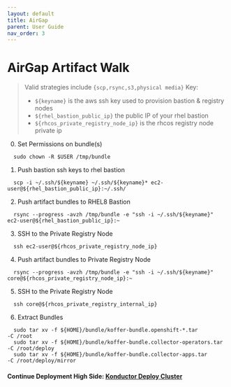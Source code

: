 ```yaml
---
layout: default
title: AirGap
parent: User Guide
nav_order: 3
---
```


# AirGap Artifact Walk
> Valid strategies include `{scp,rsync,s3,physical media}`
> Key:
>  - `${keyname}` is the aws ssh key used to provision bastion & registry nodes
>  - `${rhel_bastion_public_ip}` the public IP of your rhel bastion
>  - `${rhcos_private_registry_node_ip}` is the rhcos registry node private ip
>    

  0. Set Permissions on bundle(s)
```
  sudo chown -R $USER /tmp/bundle
```
  1. Push bastion ssh keys to rhel bastion
```
  scp -i ~/.ssh/${keyname} ~/.ssh/${keyname}* ec2-user@${rhel_bastion_public_ip}:~/.ssh/
```
  2. Push artifact bundles to RHEL8 Bastion
```
  rsync --progress -avzh /tmp/bundle -e "ssh -i ~/.ssh/${keyname}" ec2-user@${rhel_bastion_public_ip}:~
```
  3. SSH to the Private Registry Node
```
  ssh ec2-user@${rhcos_private_registry_node_ip}
```
  4. Push artifact bundles to Private Registry Node
```
  rsync --progress -avzh /tmp/bundle -e "ssh -i ~/.ssh/${keyname}" core@${rhcos_private_registry_node_ip}:~
```
  5. SSH to the Private Registry Node
```
  ssh core@${rhcos_private_registry_internal_ip}
```
  6. Extract Bundles
```
  sudo tar xv -f ${HOME}/bundle/koffer-bundle.openshift-*.tar         -C /root
  sudo tar xv -f ${HOME}/bundle/koffer-bundle.collector-operators.tar -C /root/deploy
  sudo tar xv -f ${HOME}/bundle/koffer-bundle.collector-apps.tar      -C /root/deploy/mirror
```
#### Continue Deployment High Side: [Konductor Deploy Cluster]    
[Quay.io Image Pull Secret]:https://cloud.redhat.com/openshift/install/metal/user-provisioned
[Konductor Deploy Cluster]:https://codectl.io/docs/user-guide/deploy
